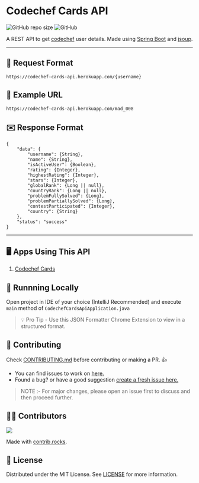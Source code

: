 # Codechef Cards API


![GitHub repo size](https://img.shields.io/github/repo-size/yashchaudhari008/Codechef_Cards)
![GitHub](https://img.shields.io/github/license/yashchaudhari008/Codechef_Cards)

A REST API to get [codechef](https://www.codechef.com/) user details. Made using [Spring Boot](https://spring.io/projects/spring-boot) and [jsoup](https://jsoup.org/).

---

## 📩 Request Format

    https://codechef-cards-api.herokuapp.com/{username}

## 📝 Example URL

    https://codechef-cards-api.herokuapp.com/mad_008

## ✉️ Response Format

    {
        "data": {
            "username": {String},
            "name": {String},
            "isActiveUser": {Boolean},
            "rating": {Integer},
            "highestRating": {Integer},
            "stars": {Integer},
            "globalRank": {Long || null},
            "countryRank": {Long || null},
            "problemFullySolved": {Long},
            "problemPartiallySolved": {Long},
            "contestParticipated": {Integer},
            "country": {String}
        },
        "status": "success"
    }

---

## 🖥 Apps Using This API

1. [Codechef Cards](https://yashchaudhari008.github.io/Codechef_Cards/)

## 🏃‍ Runnning Locally

Open project in IDE of your choice (IntelliJ Recommended) and execute `main` method of `CodechefCardsApiApplication.java`

> 💡 Pro Tip -
> Use this JSON Formatter Chrome Extension to view in a structured format.

## 🤝 Contributing

Check [CONTRIBUTING.md](CONTRIBUTING.md) before contributing or making a PR. 👍

- You can find issues to work on [here.](https://github.com/yashchaudhari008/codechef-cards-api/issues)
- Found a bug? or have a good suggestion [create a fresh issue here.](https://github.com/yashchaudhari008/codechef-cards-api/issues/new)

> NOTE :- For major changes, please open an issue first to discuss and then proceed further.

## 💁‍♂️ Contributors

<a href="https://github.com/yashchaudhari008/codechef-cards-api/graphs/contributors">
  <img src="https://contrib.rocks/image?repo=yashchaudhari008/codechef-cards-api" />
</a>

Made with [contrib.rocks](https://contrib.rocks).

## 📃 License

Distributed under the MIT License. See [LICENSE](LICENSE) for more information.

